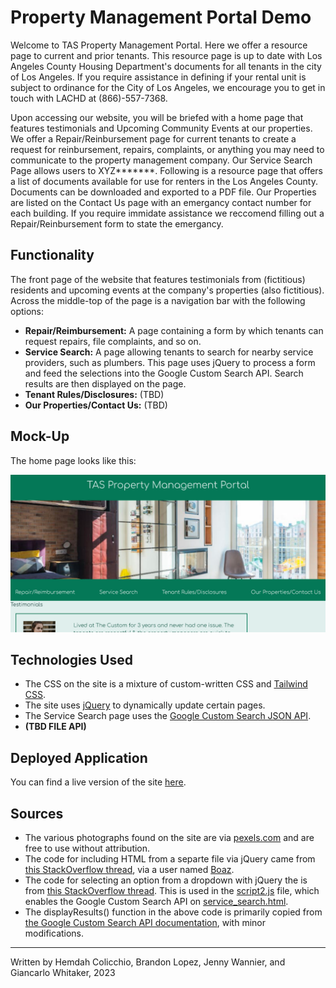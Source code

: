 # Property Management Portal Demo

Welcome to TAS Property Management Portal. Here we offer a resource page to current and prior tenants. This resource page is up to date with Los Angeles County Housing Department's documents for all tenants in the city of Los Angeles. If you require assistance in defining if your rental unit is subject to ordinance for the City of Los Angeles, we encourage you to get in touch with LACHD at (866)-557-7368. 

Upon accessing our website, you will be briefed with a home page that features testimonials and Upcoming Community Events at our properties. We offer a Repair/Reinbursement page for current tenants to create a request for reinbursement, repairs, complaints, or anything you may need to communicate to the property management company. Our Service Search Page allows users to XYZ*******. Following is a resource page that offers a list of documents available for use for renters in the Los Angeles County. Documents can be downloaded and exported to a PDF file. Our Properties are listed on the Contact Us page with an emergancy contact number for each building. If you require immidate assistance we reccomend filling out a Repair/Reinbursement form to state the emergancy. 

## Functionality

The front page of the website that features testimonials from (fictitious) residents and upcoming events at the company's properties (also fictitious).  Across the middle-top of the page is a navigation bar with the following options:

* **Repair/Reimbursement:** A page containing a form by which tenants can request repairs, file complaints, and so on.
* **Service Search:** A page allowing tenants to search for nearby service providers, such as plumbers.  This page uses jQuery to process a form and feed the selections into the Google Custom Search API.  Search results are then displayed on the page.
* **Tenant Rules/Disclosures:** (TBD)
* **Our Properties/Contact Us:** (TBD)

## Mock-Up

The home page looks like this:

![A screenshot of index.html](./assets/home_page_screenshot.png)

## Technologies Used

* The CSS on the site is a mixture of custom-written CSS and [Tailwind CSS](https://tailwindcss.com/docs/installation/play-cdn).
* The site uses [jQuery](https://jquery.com/) to dynamically update certain pages.
* The Service Search page uses the [Google Custom Search JSON API](https://developers.google.com/custom-search/v1/overview).
* **(TBD FILE API)**

## Deployed Application

You can find a live version of the site [here](LINK_GOES_HERE).

## Sources

* The various photographs found on the site are via [pexels.com](https://www.pexels.com/) and are free to use without attribution.
* The code for including HTML from a separte file via jQuery came from [this StackOverflow thread](https://stackoverflow.com/questions/15320801/how-to-include-an-html-file-with-jquery), via a user named [Boaz](https://stackoverflow.com/users/1889273/boaz).
* The code for selecting an option from a dropdown with jQuery the is from [this StackOverflow thread](https://stackoverflow.com/questions/10659097/jquery-get-selected-option-from-dropdown).  This is used in the [script2.js](./assets/script2.js) file, which enables the Google Custom Search API on [service_search.html](./service_search.html).
* The displayResults() function in the above code is primarily copied from [the Google Custom Search API documentation](https://developers.google.com/custom-search/v1/using_rest), with minor modifications.

---

Written by Hemdah Colicchio, Brandon Lopez, Jenny Wannier, and Giancarlo Whitaker, 2023
